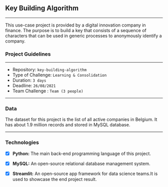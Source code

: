 ## Key Building Algorithm

----------------------------------------
This use-case project is provided by a digital innovation company in finance. The purpose is to build a key that consists of a sequence of characters that can be used in generic processes to anonymously identify a company.

### Project Guidelines

----------
- Repository: `key-building-algorithm`
- Type of Challenge: `Learning & Consolidation `
- Duration: `3 days`
- Deadline: `26/08/2021`
- Team Challenge : `Team (3 people)`
-------
### Data

The dataset for this project is the list of all active companies in Belgium. It has about 1.9 million records and stored in MySQL database.

--------
### Technologies

-[X] **Python:** The main back-end programming language of this project.
-[X] **MySQL:** An open-source relational database management system.
-[X] **Streamlit:** An open-source app framework for data science teams.It is used to showcase the end project result.




